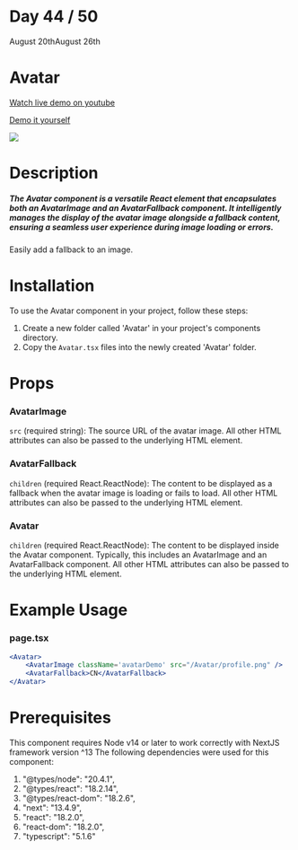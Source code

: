 # Day 44 / 50

August 20thAugust 26th

# Avatar
<a href="https://youtu.be/atePQYxreVQ" target="_blank">Watch live demo on youtube</a>

<a href="https:/ / 50daysofcomponents.netlify.app/Avatar" target="_blank">Demo it yourself</a>

<a href="https:/ / 50daysofcomponents.netlify.app/Avatar" target="_blank"><img src="https://cdn.discordapp.com/attachments/715319623637270638/1143146579721732126/image.png"/></a>  

# Description 
##### The Avatar component is a versatile React element that encapsulates both an AvatarImage and an AvatarFallback component. It intelligently manages the display of the avatar image alongside a fallback content, ensuring a seamless user experience during image loading or errors.
Easily add a fallback to an image.

# Installation 

To use the Avatar component in your project, follow these steps:

1. Create a new folder called 'Avatar' in your project's components directory.
2. Copy the `Avatar.tsx` files into the newly created 'Avatar' folder.

# Props 
### AvatarImage
`src` (required string): The source URL of the avatar image.
All other HTML attributes can also be passed to the underlying HTML element.
### AvatarFallback
`children` (required React.ReactNode): The content to be displayed as a fallback when the avatar image is loading or fails to load.
All other HTML attributes can also be passed to the underlying HTML element.
### Avatar
`children` (required React.ReactNode): The content to be displayed inside the Avatar component. Typically, this includes an AvatarImage and an AvatarFallback component.
All other HTML attributes can also be passed to the underlying HTML element.


# Example Usage
### page.tsx
```jsx
<Avatar>
    <AvatarImage className='avatarDemo' src="/Avatar/profile.png" />
    <AvatarFallback>CN</AvatarFallback>
</Avatar>
```

# Prerequisites
This component requires Node v14 or later to work correctly with NextJS framework version ^13
The following dependencies were used for this component:
1. "@types/node": "20.4.1",
2. "@types/react": "18.2.14",
3. "@types/react-dom": "18.2.6",
4. "next": "13.4.9",
5. "react": "18.2.0",
6. "react-dom": "18.2.0",
7. "typescript": "5.1.6"